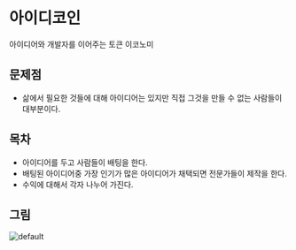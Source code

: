 # 아이디코인
아이디어와 개발자를 이어주는 토큰 이코노미

## 문제점
- 삶에서 필요한 것들에 대해 아이디어는 있지만 직접 그것을 만들 수 없는 사람들이 대부분이다.

## 목차
- 아이디어를 두고 사람들이 배팅을 한다. 
- 배팅된 아이디어중 가장 인기가 많은 아이디어가 채택되면 전문가들이 제작을 한다. 
- 수익에 대해서 각자 나누어 가진다.

## 그림
![default](https://user-images.githubusercontent.com/44366051/47356562-6ab43680-d6ff-11e8-9f88-a7d5907624ce.jpg)
